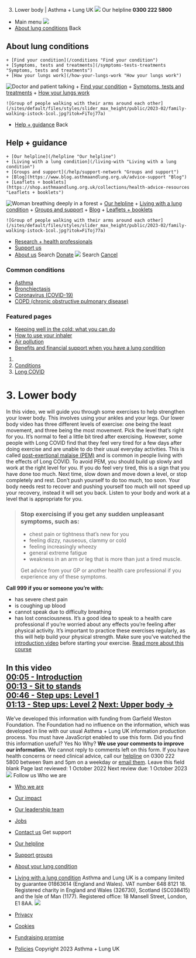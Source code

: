 
3. Lower body | Asthma + Lung UK
 [![](/themes/custom/asthma-lung-uk/images/aluk-logo.png)](/ "Homepage")
 Our helpline **0300 222 5800**
* Main menu
![](/wingsuit/asthma-lung-uk/images/aluk-logo.png)
* [About lung conditions](#about "About lung conditions")
 Back
 
## About lung conditions
	+ [Find your condition](/conditions "Find your condition")
	+ [Symptoms, tests and treatments](/symptoms-tests-treatments "Symptoms, tests and treatments")
	+ [How your lungs work](/how-your-lungs-work "How your lungs work")
![Doctor and patient talking](/sites/default/files/styles/slider_max_height/public/2023-02/119589.jpg?itok=IfMKqhqJ)
	+ [Find your condition](/conditions)
	+ [Symptoms, tests and treatments](/symptoms-tests-treatments)
	+ [How your lungs work](/how-your-lungs-work)
	
	
	![Group of people walking with their arms around each other](/sites/default/files/styles/slider_max_height/public/2023-02/family-walking-istock-1col.jpg?itok=FiToj77a)
* [Help + guidance](#get-support "Help + guidance")
 Back
 
## Help + guidance
	+ [Our helpline](/helpline "Our helpline")
	+ [Living with a lung condition](/living-with "Living with a lung condition")
	+ [Groups and support](/help/support-network "Groups and support")
	+ [Blog](https://www.blog.asthmaandlung.org.uk/advice-support "Blog")
	+ [Leaflets + booklets](https://shop.asthmaandlung.org.uk/collections/health-advice-resources "Leaflets + booklets")
![Woman breathing deeply in a forest](/sites/default/files/styles/slider_max_height/public/2023-02/A%2BLUK%20Generic73.jpg?itok=IY-jWei3)
	+ [Our helpline](/helpline)
	+ [Living with a lung condition](/living-with)
	+ [Groups and support](/help/support-network)
	+ [Blog](https://www.blog.asthmaandlung.org.uk/advice-support)
	+ [Leaflets + booklets](https://shop.asthmaandlung.org.uk/collections/health-advice-resources "Leaflets and booklets about lung conditions")
	
	
	![Group of people walking with their arms around each other](/sites/default/files/styles/slider_max_height/public/2023-02/family-walking-istock-1col.jpg?itok=FiToj77a)
* [Research + health professionals](/research-health-professionals "Research + health professionals")
* [Support us](/support-us "Support us")
* [About us](/about-us "About us")
Search
[Donate](https://action.asthmaandlung.org.uk/page/99720/donate/1?ea_tracking_id=General_WebsiteALUK_Header_Regular "Donate") 
 [![](/themes/custom/asthma-lung-uk/images/aluk-logo.png)](/ "Homepage")
Search
[Cancel](#)
### Common conditions
* [Asthma](/conditions/asthma)
* [Bronchiectasis](/conditions/bronchiectasis)
* [Coronavirus (COVID-19)](/conditions/coronavirus)
* [COPD (chronic obstructive pulmonary disease)](/conditions/copd-chronic-obstructive-pulmonary-disease)
### Featured pages
* [Keeping well in the cold: what you can do](/living-with/cold-weather)
* [How to use your inhaler](/living-with/inhaler-videos)
* [Air pollution](/living-with/air-pollution)
* [Benefits and financial support when you have a lung condition](/living-with/benefits)
1. 
3. [Conditions](/conditions)
5. [Long COVID](/conditions/long-covid)
# 3. Lower body
In this video, we will guide you through some exercises to help strengthen your lower body. This involves using your ankles and your legs.
Our lower body video has three different levels of exercise: one being the least movement, and three being the most movement. Pick the level that’s right for you.
It’s normal to feel a little bit tired after exercising. However, some people with Long COVID find that they feel very tired for a few days after doing exercise and are unable to do their usual everyday activities. This is called [post-exertional malaise (PEM)](https://longcovid.physio/post-exertional-malaise) and is common in people living with the effects of Long COVID.
To avoid PEM, you should build up slowly and work at the right level for you. If you do feel very tired, this is a sign that you have done too much. Next time, slow down and move down a level, or stop completely and rest.
Don’t push yourself to do too much, too soon. Your body needs rest to recover and pushing yourself too much will not speed up your recovery, instead it will set you back. Listen to your body and work at a level that is appropriate for you.
> ### Stop exercising if you get any sudden unpleasant symptoms, such as:
> 
> 
> * chest pain or tightness that’s new for you
> * feeling dizzy, nauseous, clammy or cold
> * feeling increasingly wheezy
> * general extreme fatigue
> * weakness in an arm or leg that is more than just a tired muscle.
> 
> Get advice from your GP or another health care professional if you experience any of these symptoms.
> 
> 
> 
**Call 999 if you or someone you’re with:**
* has severe chest pain
* is coughing up blood
* cannot speak due to difficulty breathing
* has lost consciousness.
It’s a good idea to speak to a health care professional if you’re worried about any effects you’re feeling after physical activity.
It’s important to practice these exercises regularly, as this will help build your physical strength. Make sure you've watched the [introduction video](/conditions/long-covid/1-introduction-movement "1. Introduction to movement") before starting your exercise.
[Read more about this course](/conditions/long-covid/movement-support-course "Movement support course")
 
In this video  
[00:05 - Introduction](https://player.vimeo.com/video/558641829?autoplay=1#t=0m5s)  
[00:13 - Sit to stands](https://player.vimeo.com/video/558641829?autoplay=1#t=0m13s)  
[00:46 - Step ups: Level 1](https://player.vimeo.com/video/558641829?autoplay=1#t=0m46s)  
[01:13 - Step ups: Level 2](https://player.vimeo.com/video/558641829?autoplay=1#t=1m13s)
[Next: Upper body →](/conditions/long-covid/4-upper-body "4. Upper body")
---
We’ve developed this information with funding from Garfield Weston Foundation. The Foundation had no influence on the information, which was developed in line with our usual Asthma + Lung UK information production process.
You must have JavaScript enabled to use this form.
Did you find this information useful?
Yes
No
Why?
**We use your comments to improve our information.** We cannot reply to comments left on this form. If you have health concerns or need clinical advice, call our [helpline](/helpline) on 0300 222 5800 between 9am and 5pm on a weekday or [email them](/helpline).
Leave this field blank
Page last reviewed: 
1 October 2022
Next review due: 
1 October 2023
 [![](/sites/default/files/2023-01/footer-logo%20%281%29.png)](/ "Homepage")
Follow us
 Who we are
 
* [Who we are](/about-us/who-we-are)
* [Our impact](/about-us/our-impact)
* [Our leadership team](/about-us/our-leadership-team)
* [Jobs](/work-us)
* [Contact us](/about-us/contact-us)
 Get support
 
* [Our helpline](/helpline)
* [Support groups](/help/support-network)
* [About your lung condition](/conditions)
* [Living with a lung condition](/living-with)
Asthma and Lung UK is a company limited by guarantee 01863614 (England and Wales). VAT number 648 8121 18.
Registered charity in England and Wales (326730), Scotland (SC038415) and the Isle of Man (1177). Registered office: 18 Mansell Street, London, E1 8AA.
[![](/sites/default/files/2023-01/reg-logo%20%281%29.png)](https://www.fundraisingregulator.org.uk)
![]()
![]()
* [Privacy](/privacy-policy)
* [Cookies](/cookies-how-we-use-them)
* [Fundraising promise](/fundraising-promise)
* [Policies](/about-us/policies)
 Copyright 2023 Asthma + Lung UK
 
